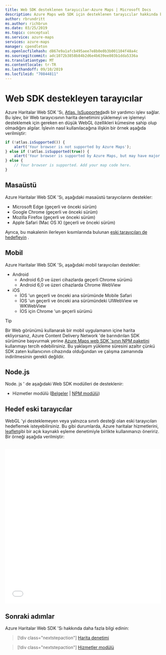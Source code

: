```yaml
---
title: Web SDK desteklenen tarayıcılar-Azure Maps | Microsoft Docs
description: Azure Maps web SDK için desteklenen tarayıcılar hakkında bilgi edinin
author: rbrundritt
ms.author: richbrun
ms.date: 03/25/2019
ms.topic: conceptual
ms.service: azure-maps
services: azure-maps
manager: cpendleton
ms.openlocfilehash: d867e9a1afcb495aee7e8b0e0b3b001104f48a4c
ms.sourcegitcommit: adc1072b3858b84b2d6e4b639ee803b1dda5336a
ms.translationtype: MT
ms.contentlocale: tr-TR
ms.lasthandoff: 09/10/2019
ms.locfileid: "70844811"
---
```

# <a name="web-sdk-supported-browsers"></a>Web SDK destekleyen tarayıcılar

Azure Haritalar Web SDK 'Sı, [Atlas. IsSupported](https://docs.microsoft.com/javascript/api/azure-maps-control/atlas?view=azure-iot-typescript-latest#issupported-boolean-)adlı bir yardımcı işlev sağlar. Bu işlev, bir Web tarayıcısının harita denetimini yüklemeyi ve işlemeyi desteklemek için gereken en düşük WebGL özellikleri kümesine sahip olup olmadığını algılar. İşlevin nasıl kullanılacağına ilişkin bir örnek aşağıda verilmiştir:

```JavaScript
if (!atlas.isSupported()) {
    alert('Your browser is not supported by Azure Maps');
} else if (!atlas.isSupported(true)) {
    alert('Your browser is supported by Azure Maps, but may have major performance caveats.');
} else {
    // Your browser is supported. Add your map code here.
}
```

## <a name="desktop"></a>Masaüstü

Azure Haritalar Web SDK 'Sı, aşağıdaki masaüstü tarayıcılarını destekler:

- Microsoft Edge (geçerli ve önceki sürüm)
- Google Chrome (geçerli ve önceki sürüm)
- Mozilla Firefox (geçerli ve önceki sürüm)
- Apple Safari (Mac OS X) (geçerli ve önceki sürüm)

Ayrıca, bu makalenin ilerleyen kısımlarında bulunan [eski tarayıcıları de hedefleyin](#Target-Legacy-Browsers) .

## <a name="mobile"></a>Mobil

Azure Haritalar Web SDK 'Sı, aşağıdaki mobil tarayıcıları destekler:

- Android
  - Android 6,0 ve üzeri cihazlarda geçerli Chrome sürümü
  - Android 6,0 ve üzeri cihazlarda Chrome WebView
- iOS
  - İOS 'un geçerli ve önceki ana sürümünde Mobile Safari
  - İOS 'un geçerli ve önceki ana sürümündeki UIWebView ve WKWebView
  - İOS için Chrome 'un geçerli sürümü

> [!TIP]
> Bir Web görünümü kullanarak bir mobil uygulamanın içine harita ekliyorsanız, Azure Content Delivery Network 'de barındırılan SDK sürümüne başvurmak yerine [Azure Maps web SDK 'sının NPM paketini](https://www.npmjs.com/package/azure-maps-control) kullanmayı tercih edebilirsiniz. Bu yaklaşım yükleme süresini azaltır çünkü SDK zaten kullanıcının cihazında olduğundan ve çalışma zamanında indirilmesinin gerekli değildir.

## <a name="nodejs"></a>Node.js

Node. js ' de aşağıdaki Web SDK modülleri de desteklenir:

- Hizmetler modülü ([Belgeler](how-to-use-services-module.md) | [NPM modülü](https://www.npmjs.com/package/azure-maps-rest))

## <a name="Target-Legacy-Browsers"></a>Hedef eski tarayıcılar

WebGL 'yi desteklemeyen veya yalnızca sınırlı desteği olan eski tarayıcıları hedeflemek isteyebilirsiniz. Bu gibi durumlarda, Azure haritalar hizmetlerini, [leaflet](https://leafletjs.com/)gibi bir açık kaynaklı eşleme denetimiyle birlikte kullanmanızı öneririz. Bir örneği aşağıda verilmiştir:

<br/>

<iframe height="500" style="width: 100%;" scrolling="no" title="Azure haritalar + leaflet" src="//codepen.io/azuremaps/embed/GeLgyx/?height=500&theme-id=0&default-tab=html,result" frameborder="no" allowtransparency="true" allowfullscreen="true">
<a href='https://codepen.io'>Codepen</a>'da Azure Maps <a href='https://codepen.io/azuremaps/pen/GeLgyx/'>+ leaflet</a> 'e Azure Maps<a href='https://codepen.io/azuremaps'>@azuremaps</a>() tarafından bakın.
</iframe>


## <a name="next-steps"></a>Sonraki adımlar

Azure Haritalar Web SDK 'Sı hakkında daha fazla bilgi edinin:

> [!div class="nextstepaction"]
> [Harita denetimi](how-to-use-map-control.md)

> [!div class="nextstepaction"]
> [Hizmetler modülü](how-to-use-services-module.md)

